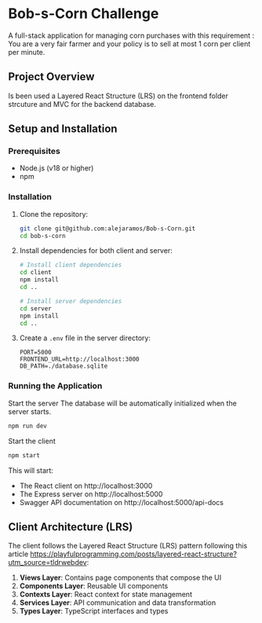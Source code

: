 # Bob-s-Corn Challenge

A full-stack application for managing corn purchases with this requirement :
You are a very fair farmer and your policy is to sell at most 1 corn per client per minute.


## Project Overview

Is been used a Layered React Structure (LRS) on the frontend folder strcuture and MVC for the backend database.


## Setup and Installation

### Prerequisites
- Node.js (v18 or higher)
- npm

### Installation

1. Clone the repository:
   ```bash
   git clone git@github.com:alejaramos/Bob-s-Corn.git
   cd bob-s-corn
   ```

2. Install dependencies for both client and server:
   ```bash
   # Install client dependencies
   cd client
   npm install
   cd ..

   # Install server dependencies
   cd server
   npm install
   cd ..
   ```

3. Create a `.env` file in the server directory:
   ```
   PORT=5000
   FRONTEND_URL=http://localhost:3000
   DB_PATH=./database.sqlite
   ```

### Running the Application

Start the server
The database will be automatically initialized when the server starts.


```bash
npm run dev
```

Start the client

```bash
npm start
```

This will start:
- The React client on http://localhost:3000
- The Express server on http://localhost:5000
- Swagger API documentation on http://localhost:5000/api-docs

## Client Architecture (LRS)

The client follows the Layered React Structure (LRS) pattern following this article https://playfulprogramming.com/posts/layered-react-structure?utm_source=tldrwebdev:

1. **Views Layer**: Contains page components that compose the UI
2. **Components Layer**: Reusable UI components
3. **Contexts Layer**: React context for state management
4. **Services Layer**: API communication and data transformation
5. **Types Layer**: TypeScript interfaces and types


